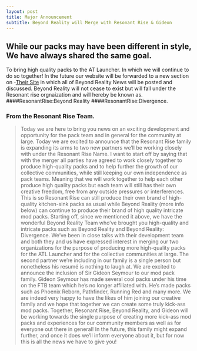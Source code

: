 ```yaml
---
layout: post
title: Major Announcement 
subtitle: Beyond Reality will Merge with Resonant Rise & Gideon
---
```


## While our packs may have been different in style, We have always shared the same goal. 
To bring high quality packs to the AT Launcher. In which we will continue to do so together! In the future our website will be forwarded to a new section on -[Their Site](http://www.resonant-rise.com/) in which all of Beyond Reality News will be posted and discussed. Beyond Reality will not cease to exist but will fall under the Resonant rise orgnaization and will hereby be known as. 
####ResonantRise:Beyond Reality 
####ResonantRise:Divergence.

### From the Resonant Rise Team.

> Today we are here to bring you news on an exciting development and opportunity for the pack team and in general for the community at large. Today we are excited to announce that the Resonant Rise family is expanding its arms to two new partners we’ll be working closely with under the Resonant Rise Name.
 I want to start off by saying that with the merger all parties have agreed to work closely together to produce high-quality packs and to help further the growth of our collective communities, while still keeping our own independence as pack teams. Meaning that we will work together to help each other produce high quality packs but each team will still has their own creative freedom, free from any outside pressures or interferences. This is so Resonant Rise can still produce their own brand of high-quality kitchen-sink packs as usual while Beyond Reality (more info below) can continue to produce their brand of high quality intricate mod packs.
 Starting off, since we mentioned it above, we have the wonderful Beyond Reality Team who’ve brought you high-quality and intricate packs such as Beyond Reality and Beyond Reality: Divergence. We’ve been in close talks with their development team and both they and us have expressed interest in merging our two organizations for the purpose of producing more high-quality packs for the ATL Launcher and for the collective communities at large. 
 The second partner we’re including in our family is a single person but nonetheless his resumé is nothing to laugh at. We are excited to announce the inclusion of Sir Gideon Seymour to our mod pack family. Gideon Seymour has made several cool packs under his time on the FTB team which he’s no longer affiliated with. He’s made packs such as Phoenix Reborn, Pathfinder, Running Red and many more. We are indeed very happy to have the likes of him joining our creative family and we hope that together we can create some truly kick-ass mod packs.
 Together, Resonant Rise, Beyond Reality, and Gideon will be working towards the single purpose of creating more kick-ass mod packs and experiences for our community members as well as for everyone out there in general! In the future, this family might expand further, and once it does we’ll inform everyone about it, but for now this is all the news we have to give you!
